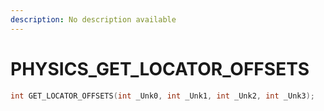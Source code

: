 ```yaml
---
description: No description available 
---
```


# PHYSICS\_GET_LOCATOR_OFFSETS

```cpp
int GET_LOCATOR_OFFSETS(int _Unk0, int _Unk1, int _Unk2, int _Unk3);
```